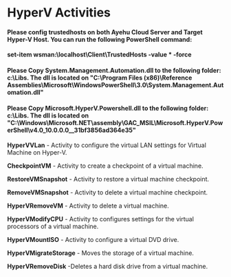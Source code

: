 # HyperV Activities

#### Please config trustedhosts on both Ayehu Cloud Server and Target Hyper-V Host. You can run the following PowerShell command:
**set-item wsman:\localhost\Client\TrustedHosts -value * -force**

#### Please Copy System.Management.Automation.dll to the following folder: c:\Libs\. The dll is located on "C:\Program Files (x86)\Reference Assemblies\Microsoft\WindowsPowerShell\3.0\System.Management.Automation.dll"
 
#### Please Copy Microsoft.HyperV.Powershell.dll to the following folder: c:\Libs\. The dll is located on "C:\Windows\Microsoft.NET\assembly\GAC_MSIL\Microsoft.HyperV.PowerShell\v4.0_10.0.0.0__31bf3856ad364e35\"

**HyperVVLan** - Activity to configure the virtual LAN settings for Virtual Machine on Hyper-V.

**CheckpointVM** - Activity to create a checkpoint of a virtual machine.

**RestoreVMSnapshot** - Activity to restore a virtual machine checkpoint.

**RemoveVMSnapshot** - Activity to delete a virtual machine checkpoint. 

**HyperVRemoveVM** - Activity to delete a virtual machine.

**HyperVModifyCPU** - Activity to configures settings for the virtual processors of a virtual machine. 

**HyperVMountISO** - Activity to configure a virtual DVD drive.

**HyperVMigrateStorage** - Moves the storage of a virtual machine.

**HyperVRemoveDisk** -Deletes a hard disk drive from a virtual machine.

